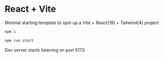 # React + Vite

Minimal starting template to spin up a Vite + React(19) + Tailwind(4) project

```bash
npm i
```
```bash
npm run start
```

Dev server starts listening on port 5173
